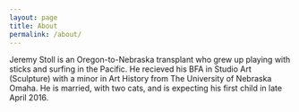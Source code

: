 ```yaml
---
layout: page
title: About
permalink: /about/
---
```


Jeremy Stoll is an Oregon-to-Nebraska transplant who grew up playing with sticks and surfing in the Pacific. He recieved his BFA in Studio Art (Sculpture) with a minor in Art History from The University of Nebraska Omaha. He is married, with two cats, and is expecting his first child in late April 2016.